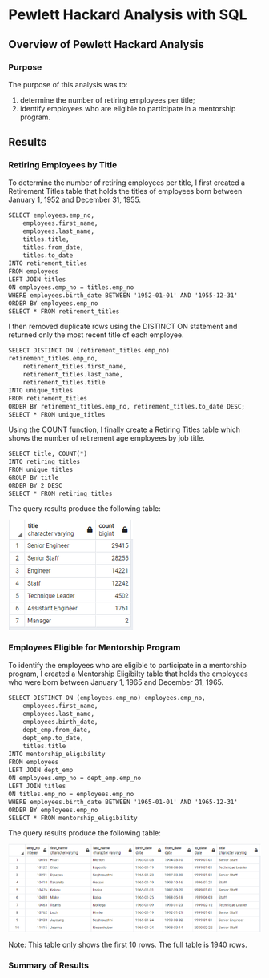 # Pewlett Hackard Analysis with SQL

## Overview of Pewlett Hackard Analysis

### Purpose
The purpose of this analysis was to:
1. determine the number of retiring employees per title;
2. identify employees who are eligible to participate in a mentorship program.

## Results

### Retiring Employees by Title

To determine the number of retiring employees per title, I first created a Retirement Titles table that holds the titles of employees born between January 1, 1952 and December 31, 1955.

```
SELECT employees.emp_no,
    employees.first_name,
    employees.last_name,
    titles.title,
    titles.from_date,
    titles.to_date
INTO retirement_titles
FROM employees
LEFT JOIN titles
ON employees.emp_no = titles.emp_no
WHERE employees.birth_date BETWEEN '1952-01-01' AND '1955-12-31'
ORDER BY employees.emp_no
SELECT * FROM retirement_titles
```

I then removed duplicate rows using the DISTINCT ON statement and returned only the most recent title of each employee.

```
SELECT DISTINCT ON (retirement_titles.emp_no) retirement_titles.emp_no,
    retirement_titles.first_name,
    retirement_titles.last_name,
    retirement_titles.title
INTO unique_titles
FROM retirement_titles
ORDER BY retirement_titles.emp_no, retirement_titles.to_date DESC;
SELECT * FROM unique_titles
```

Using the COUNT function, I finally create a Retiring Titles table which shows the number of retirement age employees by job title.

```
SELECT title, COUNT(*)
INTO retiring_titles
FROM unique_titles
GROUP BY title
ORDER BY 2 DESC
SELECT * FROM retiring_titles
```

The query results produce the following table:

![Retiring Titles](./Resources/retiring_titles_table.PNG)

### Employees Eligible for Mentorship Program

To identify the employees who are eligible to participate in a mentorship program, I created a Mentorship Eligibilty table that holds the employees who were born between January 1, 1965 and December 31, 1965.

```
SELECT DISTINCT ON (employees.emp_no) employees.emp_no,
	employees.first_name,
	employees.last_name,
	employees.birth_date,
	dept_emp.from_date,
	dept_emp.to_date,
	titles.title
INTO mentorship_eligibility
FROM employees
LEFT JOIN dept_emp
ON employees.emp_no = dept_emp.emp_no
LEFT JOIN titles
ON titles.emp_no = employees.emp_no
WHERE employees.birth_date BETWEEN '1965-01-01' AND '1965-12-31'
ORDER BY employees.emp_no
SELECT * FROM mentorship_eligibility
```

The query results produce the following table:

![Mentorship Eligibility](./Resources/mentorship_eligibility_table.PNG)

Note: This table only shows the first 10 rows. The full table is 1940 rows.

### Summary of Results


